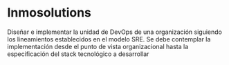 # Inmosolutions

Diseñar e implementar la unidad de DevOps de una organización siguiendo los
lineamientos establecidos en el modelo SRE. Se debe contemplar la
implementación desde el punto de vista organizacional hasta la especificación
del stack tecnológico a desarrollar
